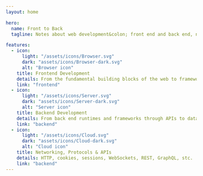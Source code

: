 ```yaml
---
layout: home

hero:
  name: Front to Back
  tagline: Notes about web development&colon; front end and back end, networking, protocols, APIs

features:
  - icon:
      light: "/assets/icons/Browser.svg"
      dark: "assets/icons/Browser-dark.svg"
      alt: "Browser icon"
    title: Frontend Development
    details: From the fundamental building blocks of the web to frameworks that make our lives easier
    link: "frontend"
  - icon:
      light: "/assets/icons/Server.svg"
      dark: "assets/icons/Server-dark.svg"
      alt: "Server icon"
    title: Backend Development
    details: From back end runtimes and frameworks through APIs to databases
    link: "backend"
  - icon:
      light: "/assets/icons/Cloud.svg"
      dark: "assets/icons/Cloud-dark.svg"
      alt: "Cloud icon"
    title: Networking, Protocols & APIs
    details: HTTP, cookies, sessions, WebSockets, REST, GraphQL, stc.
    link: "backend"
---
```

